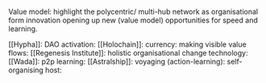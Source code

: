 Value model: highlight the polycentric/ multi-hub network as organisational form innovation opening up new (value model) opportunities for speed and learning. 

[[Hypha]]: DAO activation: 
[[Holochain]]: currency: making visible value flows: 
[[Regenesis Institute]]: holistic organisational change technology: 
[[Wada]]: p2p learning: 
[[Astralship]]: voyaging (action-learning): self-organising host: 

